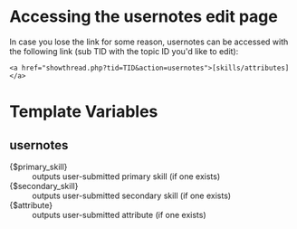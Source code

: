 # Accessing the usernotes edit page

In case you lose the link for some reason, usernotes can be accessed with the following link (sub TID with the topic ID you'd like to edit):

	<a href="showthread.php?tid=TID&action=usernotes">[skills/attributes]</a>

# Template Variables

## usernotes

<dl>
	<dt>{$primary_skill}</dt>
	<dd>outputs user-submitted primary skill (if one exists)</dd>
	<dt>{$secondary_skill}</dt>
	<dd>outputs user-submitted secondary skill (if one exists)</dd>
	<dt>{$attribute}</dt>
	<dd>outputs user-submitted attribute (if one exists)</dd>
</dl>
